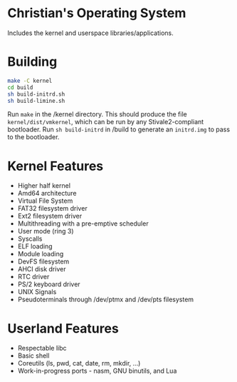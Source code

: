 # Christian's Operating System

Includes the kernel and userspace libraries/applications.

# Building

```bash
make -C kernel
cd build
sh build-initrd.sh
sh build-limine.sh
```

Run ```make``` in the /kernel directory. This should produce the file ```kernel/dist/vmkernel```, which can be run by any Stivale2-compliant bootloader.
Run ```sh build-initrd``` in /build to generate an ```initrd.img``` to pass to the bootloader.

# Kernel Features
- Higher half kernel
- Amd64 architecture
- Virtual File System
- FAT32 filesystem driver
- Ext2 filesystem driver
- Multithreading with a pre-emptive scheduler
- User mode (ring 3)
- Syscalls
- ELF loading
- Module loading
- DevFS filesystem
- AHCI disk driver
- RTC driver
- PS/2 keyboard driver
- UNIX Signals
- Pseudoterminals through /dev/ptmx and /dev/pts filesystem

# Userland Features
- Respectable libc
- Basic shell
- Coreutils (ls, pwd, cat, date, rm, mkdir, ...)
- Work-in-progress ports - nasm, GNU binutils, and Lua
